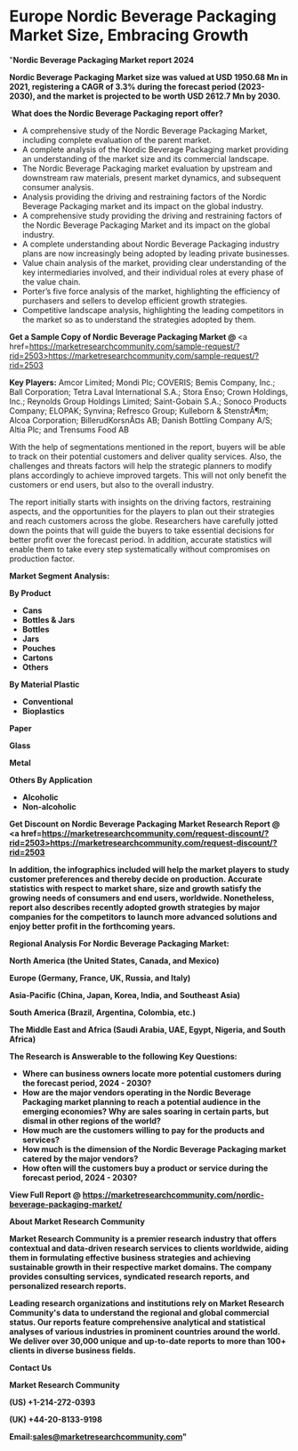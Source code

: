 # Europe Nordic Beverage Packaging Market Size, Embracing Growth
"<strong>Nordic Beverage Packaging Market report 2024</strong>

<strong>Nordic Beverage Packaging Market size was valued at USD 1950.68 Mn in 2021, registering a CAGR of 3.3% during the forecast period (2023-2030), and the market is projected to be worth USD 2612.7 Mn by 2030.</strong>

 <strong><b>What does the Nordic Beverage Packaging report offer?</b></strong>
<ul>
  <li>A comprehensive study of the Nordic Beverage Packaging Market, including complete evaluation of the parent market.</li>
  <li>A complete analysis of the Nordic Beverage Packaging market providing an understanding of the market size and its commercial landscape.</li>
  <li>The Nordic Beverage Packaging market evaluation by upstream and downstream raw materials, present market dynamics, and subsequent consumer analysis.</li>
  <li>Analysis providing the driving and restraining factors of the Nordic Beverage Packaging market and its impact on the global industry.</li>
  <li>A comprehensive study providing the driving and restraining factors of the Nordic Beverage Packaging Market and its impact on the global industry.</li>
  <li>A complete understanding about Nordic Beverage Packaging industry plans are now increasingly being adopted by leading private businesses.</li>
  <li>Value chain analysis of the market, providing clear understanding of the key intermediaries involved, and their individual roles at every phase of the value chain.</li>
  <li>Porter’s five force analysis of the market, highlighting the efficiency of purchasers and sellers to develop efficient growth strategies.</li>
  <li>Competitive landscape analysis, highlighting the leading competitors in the market so as to understand the strategies adopted by them.</li>
</ul>

<strong>Get a Sample Copy of Nordic Beverage Packaging Market @ </strong><a href=https://marketresearchcommunity.com/sample-request/?rid=2503><u>https://marketresearchcommunity.com/sample-request/?rid=2503</u></a>

<strong>Key Players:</strong> 
Amcor Limited; Mondi Plc; COVERIS; Bemis Company, Inc.; Ball Corporation; Tetra Laval International S.A.; Stora Enso; Crown Holdings, Inc.; Reynolds Group Holdings Limited; Saint-Gobain S.A.; Sonoco Products Company; ELOPAK; Synvina; Refresco Group; Kulleborn &amp; StenstrÃ¶m; Alcoa Corporation; BillerudKorsnÃ¤s AB; Danish Bottling Company A/S; Altia Plc; and Trensums Food AB

With the help of segmentations mentioned in the report, buyers will be able to track on their potential customers and deliver quality services. Also, the challenges and threats factors will help the strategic planners to modify plans accordingly to achieve improved targets. This will not only benefit the customers or end users, but also to the overall industry.

The report initially starts with insights on the driving factors, restraining aspects, and the opportunities for the players to plan out their strategies and reach customers across the globe. Researchers have carefully jotted down the points that will guide the buyers to take essential decisions for better profit over the forecast period. In addition, accurate statistics will enable them to take every step systematically without compromises on production factor.

<strong>Market Segment Analysis:</strong>


<strong><strong>By Product</strong></h4>
<ul>
 	<li>Cans</li>
 	<li>Bottles &amp; Jars</li>
 	<li>Bottles</li>
 	<li>Jars</li>
 	<li>Pouches</li>
 	<li>Cartons</li>
 	<li>Others</li>
</ul>
<strong><strong>By Material</strong></h4>
Plastic
<ul>
 	<li>Conventional</li>
 	<li>Bioplastics</li>
</ul>
Paper

Glass

Metal

Others
<strong><strong>By Application</strong></h4>
<ul>
 	<li>Alcoholic</li>
 	<li>Non-alcoholic</li>
</ul>

<strong>Get Discount on Nordic Beverage Packaging Market Research Report @ </b></strong><a href=https://marketresearchcommunity.com/request-discount/?rid=2503><u>https://marketresearchcommunity.com/request-discount/?rid=2503</u></a>

In addition, the infographics included will help the market players to study customer preferences and thereby decide on production. Accurate statistics with respect to market share, size and growth satisfy the growing needs of consumers and end users, worldwide. Nonetheless, report also describes recently adopted growth strategies by major companies for the competitors to launch more advanced solutions and enjoy better profit in the forthcoming years.

<strong>Regional Analysis For Nordic Beverage Packaging Market:</strong>

<strong>North America</strong> (the United States, Canada, and Mexico)

<strong>Europe</strong> (Germany, France, UK, Russia, and Italy)

<strong>Asia-Pacific</strong> (China, Japan, Korea, India, and Southeast Asia)

<strong>South America</strong> (Brazil, Argentina, Colombia, etc.)

<strong>The Middle East and Africa</strong> (Saudi Arabia, UAE, Egypt, Nigeria, and South Africa)

<strong>The Research is Answerable to the following Key Questions:</strong>
<ul>
 	<li>Where can business owners locate more potential customers during the forecast period, 2024 - 2030?</li>
 	<li>How are the major vendors operating in the Nordic Beverage Packaging market planning to reach a potential audience in the emerging economies? Why are sales soaring in certain parts, but dismal in other regions of the world?</li>
 	<li>How much are the customers willing to pay for the products and services?</li>
 	<li>How much is the dimension of the Nordic Beverage Packaging market catered by the major vendors?</li>
 	<li>How often will the customers buy a product or service during the forecast period, 2024 - 2030?</li>
</ul>

<strong>View Full Report @</strong> <a href=https://marketresearchcommunity.com/nordic-beverage-packaging-market/>https://marketresearchcommunity.com/nordic-beverage-packaging-market/</a>

<strong>About Market Research Community</strong>

Market Research Community is a premier research industry that offers contextual and data-driven research services to clients worldwide, aiding them in formulating effective business strategies and achieving sustainable growth in their respective market domains. The company provides consulting services, syndicated research reports, and personalized research reports.

Leading research organizations and institutions rely on Market Research Community's data to understand the regional and global commercial status. Our reports feature comprehensive analytical and statistical analyses of various industries in prominent countries around the world. We deliver over 30,000 unique and up-to-date reports to more than 100+ clients in diverse business fields.

<strong>Contact Us</strong>

<strong>Market Research Community</strong>

(US) +1-214-272-0393

(UK) +44-20-8133-9198

<strong>Email:</strong>sales@marketresearchcommunity.com"
